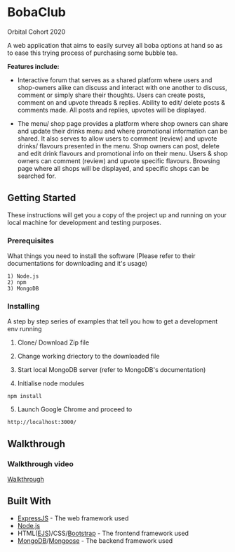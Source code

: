 # BobaClub
Orbital Cohort 2020

A web application that aims to easily survey all boba options at hand so as to ease this trying process of purchasing some bubble tea.

**Features include:** <br>
* Interactive forum that serves as a shared platform where users and shop-owners alike can discuss and interact with one another to discuss, comment or simply share their thoughts. 
Users can create posts, comment on and upvote threads & replies.
Ability to edit/ delete posts & comments made. 
All posts and replies, upvotes will be displayed.

* The menu/ shop page provides a platform where shop owners can share and update their drinks menu and where promotional information can be shared. It also serves to allow users to comment (review) and upvote drinks/ flavours presented in the menu.
Shop owners can post, delete and edit drink flavours and promotional info on their menu.
Users & shop owners can comment (review) and upvote specific flavours.
Browsing page where all shops will be displayed, and specific shops can be searched for. 	

## Getting Started

These instructions will get you a copy of the project up and running on your local machine for development and testing purposes.

### Prerequisites

What things you need to install the software (Please refer to their documentations for downloading and it's usage)

```
1) Node.js
2) npm
3) MongoDB
```

### Installing

A step by step series of examples that tell you how to get a development env running

1) Clone/ Download Zip file <br>

2) Change working driectory to the downloaded file <br>

3) Start local MongoDB server (refer to MongoDB's documentation) <br>

4) Initialise node modules

```
npm install
```

5) Launch Google Chrome and proceed to
```
http://localhost:3000/
```

## Walkthrough

### Walkthrough video
[Walkthrough](https://drive.google.com/file/d/1YTm-HZoafqt87SpxLtpNPsDQokxmLKoa/view?usp=sharing) 

## Built With

* [ExpressJS](https://expressjs.com/) - The web framework used
* [Node.js](https://nodejs.org/en/)
* HTML([EJS](https://ejs.co/))/CSS/[Bootstrap](https://getbootstrap.com/) - The frontend framework used
* [MongoDB](https://www.mongodb.com/)/[Mongoose](https://mongoosejs.com/) - The backend framework used
